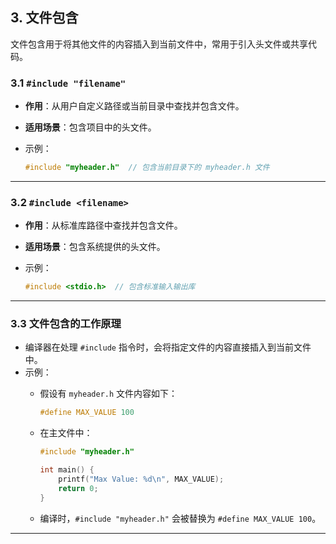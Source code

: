 ## **3. 文件包含**

文件包含用于将其他文件的内容插入到当前文件中，常用于引入头文件或共享代码。

### **3.1 `#include "filename"`**

- **作用**：从用户自定义路径或当前目录中查找并包含文件。
- **适用场景**：包含项目中的头文件。
- 示例：

  ```c
  #include "myheader.h"  // 包含当前目录下的 myheader.h 文件
  ```

---

### **3.2 `#include <filename>`**

- **作用**：从标准库路径中查找并包含文件。
- **适用场景**：包含系统提供的头文件。
- 示例：

  ```c
  #include <stdio.h>  // 包含标准输入输出库
  ```

---

### **3.3 文件包含的工作原理**

- 编译器在处理 `#include` 指令时，会将指定文件的内容直接插入到当前文件中。
- 示例：
  - 假设有 `myheader.h` 文件内容如下：

    ```c
    #define MAX_VALUE 100
    ```

  - 在主文件中：

    ```c
    #include "myheader.h"

    int main() {
        printf("Max Value: %d\n", MAX_VALUE);
        return 0;
    }
    ```

  - 编译时，`#include "myheader.h"` 会被替换为 `#define MAX_VALUE 100`。

---